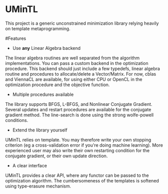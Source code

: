UMinTL
======

This project is a generic unconstrained minimization library relying heavily on template metaprogramming.

#Features

* Use **any** Linear Algebra backend

The linear algebra routines are well separated from the algorithm implementations.
You can pass a custom backend in the optimization procedure. This backend should just include a few typedefs, linear algebra routine and procedures to allocate/delete a Vector/Matrix.
For now, cblas and ViennaCL are available, for using either CPU or OpenCL in the optimization procedure and the objective function.

* Multiple procedures available

The library supports BFGS, L-BFGS, and Nonlinear Conjugate Gradient. Several updates and restart procedures are available for the conjugate gradient method.
The line-search is done using the strong wolfe-powell conditions.

* Extend the library yourself

UMinTL relies on template. You may therefore write your own stopping criterion (eg a cross-validation error if you're doing machine learning). More experienced user may also write their own restarting condition for the conjugate gradient, or their own update direction.

* A clear interface

UMinTL provides a clear API, where any functor can be passed to the optimization algorithm. The cumbersomeness of the templates is softened using type-erasure mechanism.
